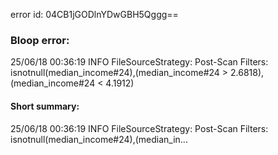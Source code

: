 error id: 04CB1jGODlnYDwGBH5Qggg==
### Bloop error:

25/06/18 00:36:19 INFO FileSourceStrategy: Post-Scan Filters: isnotnull(median_income#24),(median_income#24 > 2.6818),(median_income#24 < 4.1912)
#### Short summary: 

25/06/18 00:36:19 INFO FileSourceStrategy: Post-Scan Filters: isnotnull(median_income#24),(median_in...